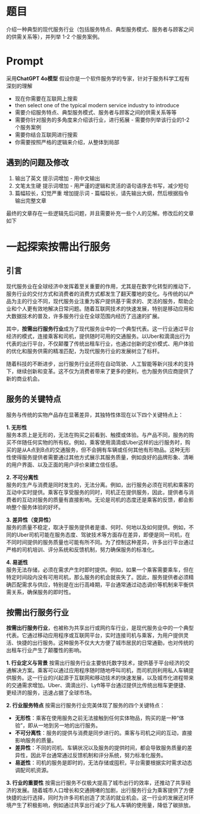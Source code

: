 # 题目
介绍一种典型的现代服务行业（包括服务特点、典型服务模式、服务者与顾客之间的供需关系等），并列举 1-2 个服务案例。
# Prompt
采用**ChatGPT 4o模型**
假设你是一个软件服务学的专家，针对于服务科学工程有深刻的理解
- 现在你需要在互联网上搜索 
- then select one of the typical modern service industry to introduce 
- 需要介绍服务特点、典型服务模式、服务者与顾客之间的供需关系等等 
- 需要你针对服务的多角度来介绍该行业，进行拓展 - 需要你列举该行业的1-2个服务案例 
- 需要你结合互联网进行搜索 
- 你需要按照严格的逻辑来介绍，从整体到局部 

## 遇到的问题及修改
1. 输出了英文
   提示词增加 - 用中文输出
2. 文笔太生硬
   提示词增加 - 用严谨的逻辑和灵活的语句语序去书写，减少短句
3. 篇幅较长，幻觉严重
   增加提示词 - 篇幅较长，请先输出大纲，然后根据指令输出完整文章

最终的文章存在一些逻辑先后问题，并且需要补充一些个人的见解。修改后的文章如下
# 一起探索按需出行服务
## 引言
现代服务业在全球经济中发挥着至关重要的作用，尤其是在数字化转型的推动下，服务行业的交付方式和消费者的消费方式都发生了翻天覆地的变化。与传统的以产品为主的行业不同，现代服务业注重为客户提供基于需求的、灵活的服务，帮助企业和个人更有效地解决日常问题。随着互联网技术的快速发展，特别是移动应用和大数据技术的普及，许多服务行业在全球范围内经历了迅速的扩展。

其中，**按需出行服务行业**成为了现代服务业中的一个典型代表。这一行业通过平台经济的模式，连接乘客和司机，提供随时可用的交通服务。以Uber和滴滴出行为代表的出行平台，不仅颠覆了传统出租车行业，也通过创新的定价模式、用户体验的优化和服务供需的精准匹配，为现代服务行业的发展树立了标杆。

随着科技的不断进步，出行服务行业还将在自动驾驶、人工智能等新兴技术的支持下，继续创新和变革。这不仅为消费者带来了更多的便利，也为服务供应商提供了新的商业机会​。
## 服务的关键特点
服务与传统的实物产品存在显著差异，其独特性体现在以下四个关键特点上：

**1. 无形性**  
服务本质上是无形的，无法在购买之前看到、触摸或体验。与产品不同，服务的购买不伴随任何实物的所有权。例如，乘客使用滴滴或Uber这样的出行服务时，购买的是从A点到B点的交通服务，但不会拥有车辆或任何其他有形物品。这种无形性使得服务提供者需要通过其他方式展示其服务质量，例如良好的品牌形象、清晰的用户界面、以及正面的用户评价来建立信任感​。

**2. 不可分离性**  
服务的生产与消费是同时发生的，无法分离。例如，出行服务必须在司机和乘客的互动中实时提供。乘客在享受服务的同时，司机正在提供服务，因此，提供者与消费者的互动对服务的质量有直接影响。无论是司机的态度还是乘客的反馈，都会影响整个服务体验的好坏。

**3. 差异性（变异性）**  
服务的质量不稳定，取决于服务提供者是谁、何时、何地以及如何提供。例如，不同的Uber司机可能在服务态度、驾驶技术等方面存在差异，即便是同一司机，在不同时间提供的服务质量也可能有所不同。为了控制这种差异，许多出行平台通过严格的司机培训、评分系统和反馈机制，努力确保服务的标准化​。

**4. 易逝性**  
服务无法存储，必须在需求产生时即时提供。例如，如果一个乘客需要乘车，但在特定时间段内没有可用司机，那么服务的机会就丧失了。因此，服务提供者必须精确匹配需求与供应，特别是在出行高峰期，平台通常通过动态调价等机制来平衡供需关系，确保服务的即时性​。
## 按需出行服务行业
**按需出行服务行业**，也被称为共享出行或网约车行业，是现代服务业中的一个典型代表。它通过移动应用程序或互联网平台，实时连接司机与乘客，为用户提供灵活、快捷的出行服务。这种服务不仅大大方便了城市居民的日常通勤，也对传统的出租车行业产生了颠覆性的影响。

**1. 行业定义与背景** 按需出行服务行业主要依托数字技术，提供基于平台经济的交通解决方案。乘客可以通过应用程序随时随地呼叫司机，而司机则利用私人车辆提供服务。这一行业的兴起源于互联网和移动技术的快速发展，以及城市化进程带来的交通需求增加。Uber、滴滴出行、Lyft等平台通过提供比传统出租车更便捷、更经济的服务，迅速占据了全球市场。

**2. 行业服务特点** 按需出行服务行业完美体现了服务的四个关键特点：

- **无形性**：乘客在使用服务之前无法接触到任何实体物品，购买的是一种“体验”，即从一地到另一地的出行服务。
- **不可分离性**：服务的提供与消费是同步进行的。乘客与司机之间的互动，直接影响服务的质量。
- **差异性**：不同的司机、车辆状况以及服务的提供时间，都会导致服务质量的差异性，因此平台通常通过反馈机制和评分系统，努力标准化服务​。
- **易逝性**：司机的服务是即时的，无法存储或囤积，平台需要根据实时需求动态调配司机资源。

**3. 行业的重要性** 按需出行服务不仅极大提高了城市出行的效率，还推动了共享经济的发展。随着城市人口增长和交通拥堵的加剧，出行服务行业为乘客提供了方便快捷的出行选择，同时为许多司机创造了灵活的就业机会。这一行业的发展还对环境产生了积极影响，例如通过共享出行减少了私人车辆的使用量，降低了碳排放。

